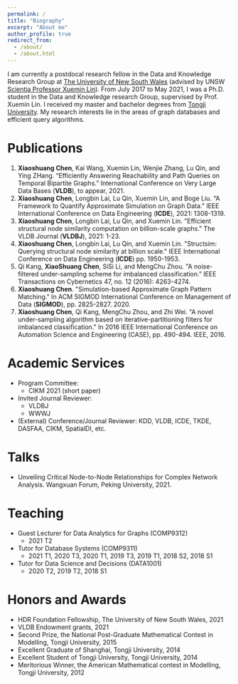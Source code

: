 ```yaml
---
permalink: /
title: "Biography"
excerpt: "About me"
author_profile: true
redirect_from: 
  - /about/
  - /about.html
---
```

I am currently a postdocal research fellow in the Data and Knowledge Research Group at [The University of New South Wales](https://unsw.edu.au/) (advised by UNSW [Scientia Professor Xuemin Lin](https://www.cse.unsw.edu.au/~lxue/)). From July 2017 to May 2021, I was a Ph.D. student in the Data and Knowledge research Group, supervised by Prof. Xuemin Lin. I received my master and bachelor degrees from [Tongji University](https://en.tongji.edu.cn/). My research interests lie in the areas of graph databases and efficient query algorithms.

Publications
======
1.  **Xiaoshuang Chen**, Kai Wang, Xuemin Lin, Wenjie Zhang, Lu Qin, and Ying ZHang. “Efficiently Answering Reachability and Path Queries on Temporal Bipartite Graphs.” International Conference on Very Large Data Bases (**VLDB**), to appear, 2021.
2.	**Xiaoshuang Chen**, Longbin Lai, Lu Qin, Xuemin Lin, and Boge Liu. “A Framework to Quantify Approximate Simulation on Graph Data.” IEEE International Conference on Data Engineering (**ICDE**), 2021: 1308-1319.
3.	**Xiaoshuang Chen**, Longbin Lai, Lu Qin, and Xuemin Lin. "Efficient structural node similarity computation on billion-scale graphs." The VLDB Journal (**VLDBJ**), 2021: 1-23.  
4.	**Xiaoshuang Chen**, Longbin Lai, Lu Qin, and Xuemin Lin. "Structsim: Querying structural node similarity at billion scale." IEEE International Conference on Data Engineering (**ICDE**) pp. 1950-1953. 
5.	Qi Kang, **XiaoShuang Chen**, SiSi Li, and MengChu Zhou. "A noise-filtered under-sampling scheme for imbalanced classification." IEEE Transactions on Cybernetics 47, no. 12 (2016): 4263-4274.
6.	**Xiaoshuang Chen**. "Simulation-based Approximate Graph Pattern Matching." In ACM SIGMOD International Conference on Management of Data (**SIGMOD**), pp. 2825-2827. 2020.
7.	**Xiaoshuang Chen**, Qi Kang, MengChu Zhou, and Zhi Wei. "A novel under-sampling algorithm based on iterative-partitioning filters for imbalanced classification." In 2016 IEEE International Conference on Automation Science and Engineering (CASE), pp. 490-494. IEEE, 2016.

Academic Services
======
- Program Committee: 
  - CIKM 2021 (short paper)
- Invited Journal Reviewer:
  - VLDBJ
  - WWWJ
- (External) Conference/Journal Reviewer: KDD, VLDB, ICDE, TKDE, DASFAA, CIKM, SpatialDI, etc. 

Talks
======
- Unveiling Critical Node-to-Node Relationships for Complex Network Analysis. Wangxuan Forum, Peking University, 2021.

Teaching
======
- Guest Lecturer for Data Analytics for Graphs (COMP9312) 
  - 2021 T2
- Tutor for Database Systems (COMP9311)
  - 2021 T1, 2020 T3, 2020 T1, 2019 T3, 2019 T1, 2018 S2, 2018 S1
- Tutor for Data Science and Decisions (DATA1001) 
  - 2020 T2, 2019 T2, 2018 S1

Honors and Awards
======
- HDR Foundation Fellowship, The University of New South Wales, 2021
- VLDB Endowment grants, 2021
- Second Prize, the National Post-Graduate Mathematical Contest in Modelling, Tongji University, 2015
- Excellent Graduate of Shanghai, Tongji University, 2014
- Excellent Student of Tongji University, Tongji University, 2014
- Meritorious Winner, the American Mathematical contest in Modelling, Tongji University, 2012
